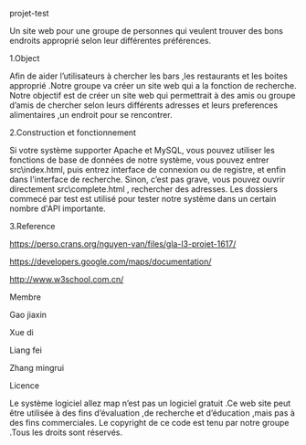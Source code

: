 projet-test

Un site web pour une groupe de personnes qui veulent trouver des bons endroits approprié selon leur différentes préférences.
 
1.Object
 
Afin de aider l’utilisateurs à chercher les bars ,les restaurants et les boites approprié .Notre groupe va créer un site web qui a la fonction de recherche.
Notre objectif est de créer un site web qui permettrait à des amis ou groupe d’amis de chercher selon leurs différents adresses et leurs preferences alimentaires ,un endroit pour se rencontrer.

2.Construction et fonctionnement

Si votre système supporter Apache et MySQL, vous pouvez utiliser les fonctions de base de données de notre système, vous pouvez entrer src\index.html, puis entrez interface de connexion ou de registre, et enfin dans l'interface de recherche. Sinon, c’est pas grave, vous pouvez ouvrir directement  src\complete.html , rechercher des adresses. Les dossiers commecé par test est utilisé pour tester notre système dans un certain nombre d'API importante.
 

3.Reference

https://perso.crans.org/nguyen-van/files/gla-l3-projet-1617/

https://developers.google.com/maps/documentation/

http://www.w3school.com.cn/

Membre

Gao jiaxin

Xue di

Liang fei 

Zhang mingrui

Licence

Le système logiciel allez map n’est pas un logiciel gratuit .Ce web site  peut être utilisée à des fins d’évaluation ,de  recherche  et d’éducation ,mais pas à des  fins commerciales. Le copyright de ce code est tenu par  notre groupe .Tous les droits sont réservés.

